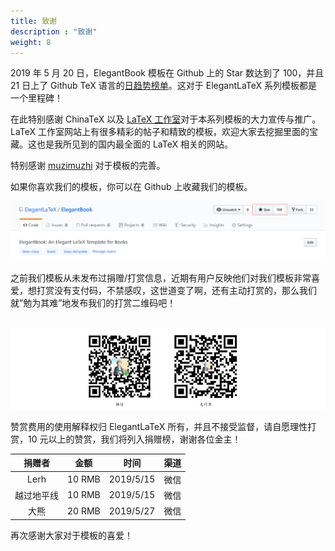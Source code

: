 ```yaml
---
title: 致谢
description : "致谢"
weight: 8
---
```


2019 年 5 月 20 日，ElegantBook 模板在 Github 上的 Star 数达到了 100，并且 21 日上了 Github TeX 语言的[日趋势榜单](https://github.com/trending/tex?since=daily)。这对于 ElegantLaTeX 系列模板都是一个里程碑！

在此特别感谢 ChinaTeX 以及 [LaTeX 工作室](http://www.latexstudio.net/)对于本系列模板的大力宣传与推广。LaTeX 工作室网站上有很多精彩的帖子和精致的模板，欢迎大家去挖掘里面的宝藏。这也是我所见到的国内最全面的 LaTeX 相关的网站。

特别感谢 [muzimuzhi](https://github.com/muzimuzhi) 对于模板的完善。

如果你喜欢我们的模板，你可以在 Github 上收藏我们的模板。

![](./star.png)

之前我们模板从未发布过捐赠/打赏信息，近期有用户反映他们对我们模板非常喜爱，想打赏没有支付码，不禁感叹，这世道变了啊，还有主动打赏的，那么我们就”勉为其难”地发布我们的打赏二维码吧！

​	![](./donate.jpg)

赞赏费用的使用解释权归 ElegantLaTeX 所有，并且不接受监督，请自愿理性打赏，10 元以上的赞赏，我们将列入捐赠榜，谢谢各位金主！


| 捐赠者   | 金额 |  时间  | 渠道 |
| :------:   | :----:   | :----: | :------:   |
| Lerh   | 10 RMB |   2019/5/15   | 微信 |
| 越过地平线  | 10 RMB |   2019/5/15   | 微信 |
| 大熊      | 20 RMB |   2019/5/27   | 微信 |


再次感谢大家对于模板的喜爱！

